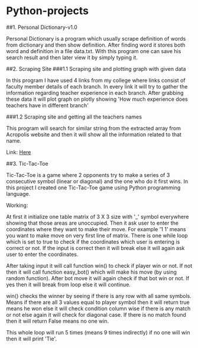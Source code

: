 # Python-projects

##1. Personal Dictionary-v1.0

Personal Dictionary is a program which usually scrape definition of words from dictionary and then show definition. After finding word it stores both word and definition in a file data.txt. With this program one can save his search result and then later view it by simply typing it.

##2. Scraping Site
###1.1 Scraping site and plotting graph with given data

In this program I have used 4 links from my college where links consist of faculty member details of each branch. 
In every link it will try to gather the information regarding teacher experience in each branch. After grabbing these data it will plot graph on plotly showing 'How much experience does teachers have in different branch'

###1.2 Scraping site and getting all the teachers names

This program will search for similar string from the extracted array from Acropolis website and then it will show all the information related to that name.

Link: [Here](https://plot.ly/~shashank-sharma/0/#plot)


##3. Tic-Tac-Toe

Tic-Tac-Toe is a game where 2 opponents try to make a series of 3 consecutive symbol (linear or diagonal) and the one who do it first wins.
In this project I created one Tic-Tac-Toe game using Python programming language. 

Working:

At first it initialize one table matrix of 3 X 3 size with '_' symbol everywhere showing that those areas are unoccupied. Then it ask user to enter the coordinates where they want to make their move.
For example '1 1' means you want to make move on very first line of matrix. There is one while loop which is set to true to check if the coordinates which user is entering is correct or not.
If the input is correct then it will break else it will again ask user to enter the coordinates.

After taking input it will call function win() to check if player win or not. If not then it will call function easy_bot() which will make his move (by using random function).
After bot move it will again check if that bot win or not. If yes then it will break from loop else it will continue.

win() checks the winner by seeing if there is any row with all same symbols. Means if there are all 3 values equal to player symbol then it will return true means he won else it will check condition 
column wise if there is any match or not else again it will check for diagonal case. If there is no match found then it will return False means no one win.

This whole loop will run 5 times (means 9 times indirectly) if no one will win then it will print 'Tie'.
